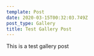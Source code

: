 ```yaml
---
template: Post
date: 2020-03-15T00:32:03.749Z
post_type: Gallery
title: Test Gallery Post
---
```

This is a test gallery post